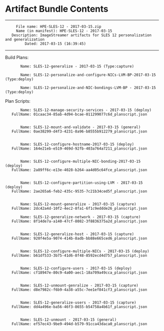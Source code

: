 # Artifact Bundle Contents

--------------------------------------------------------------------------------
         File name: HPE-SLES-12 - 2017-03-15.zip
         Name (in manifest): HPE-SLES-12 - 2017-03-15
       Description: ImageStreamer artifacts for SLES 12 personalization and generalization
             Dated: 2017-03-15 (16:39:45)
--------------------------------------------------------------------------------

Build Plans:

	       Name: SLES-12-generalize - 2017-03-15 (Type:capture)

	       Name: SLES-12-personalize-and-configure-NICs-LVM-BP-2017-03-15 (Type:deploy)

	       Name: SLES-12-personalize-and-NIC-bondings-LVM-BP - 2017-03-15 (Type:deploy)



Plan Scripts:

	       Name: SLES-12-manage-security-services - 2017-03-15 (deploy)
	   FullName: 01caac34-85ab-4d94-bcae-011299077c6d_planscript.json


	       Name: SLES-12-mount-and-validate - 2017-03-15 (general)
	   FullName: 0ae38299-d4f3-4231-8a96-b8555b912279_planscript.json


	       Name: SLES-12-configure-hostname-2017-03-15 (deploy)
	   FullName: 164e21eb-e519-469d-92fb-403a764a7211_planscript.json


	       Name: SLES-12-configure-multiple-NIC-bonding-2017-03-15 (deploy)
	   FullName: 2a89ff6c-e13e-4028-b264-aa4d05c64fce_planscript.json


	       Name: SLES-12-configure-partition-using-LVM - 2017-03-15 (deploy)
	   FullName: 2ae265a6-feb2-435c-9535-7c21b34ced5f_planscript.json

 
	       Name: SLES-12-mount-generalize - 2017-03-15 (capture)
	   FullName: 2dc42a4d-10f2-4ec2-8fa1-6f1c9eddde26_planscript.json

	       Name: SLES-12-generalize-network - 2017-03-15 (capture)
	   FullName: 8f14de7a-a140-47cf-8082-3f8836375a2d_planscript.json


	       Name: SLES-12-generalize-host - 2017-03-15 (capture)
	   FullName: 920f4e5a-9074-414b-8adb-bb88e665ced6_planscript.json


	       Name: SLES-12-configure-multiple-NICs - 2017-03-15 (deploy)
	   FullName: b61df533-3b75-41d6-8f48-8592ecd4d757_planscript.json
	

	       Name: SLES-12-configure-users - 2017-03-15 (deploy)
	   FullName: cf18947e-80c9-4a00-aec1-18a709a49cca_planscript.json


	       Name: SLES-12-unmount-genralize - 2017-03-15 (capture)
	   FullName: d8e7982c-f6b9-4a38-a55c-7ee1ef841cf3_planscript.json
	

	       Name: SLES-12-generalize-users - 2017-03-15 (capture)
	   FullName: dd4a496e-ba56-46f3-8655-b54758a4b61f_planscript.json
	

	       Name: SLES-12-unmount - 2017-03-15 (general)
	   FullName: ef57ec43-9be9-494d-b579-91cca43daca0_planscript.json



